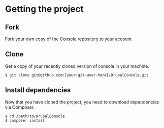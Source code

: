 # Getting the project

## Fork
Fork your own copy of the [Console](https://github.com/hechoendrupal/DrupalConsole/fork) repository to your account

## Clone
Get a copy of your recently cloned version of console in your machine.
```
$ git clone git@github.com:[your-git-user-here]/DrupalConsole.git
```

## Install dependencies
Now that you have cloned the project, you need to download dependencies via Composer.

```
$ cd /path/to/DrupalConsole
$ composer install
```
